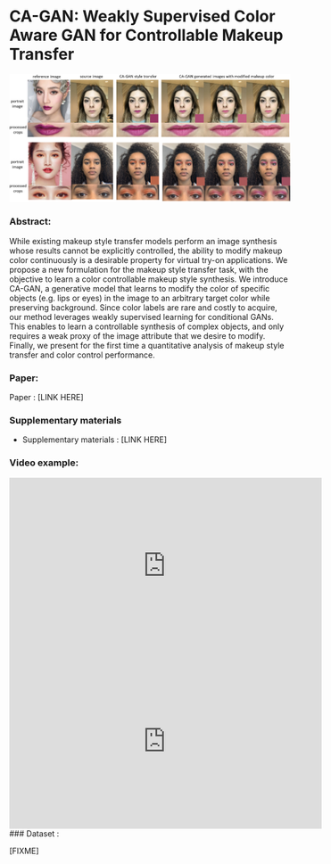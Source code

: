 # CA-GAN: Weakly Supervised Color Aware GAN for Controllable Makeup Transfer

![example_style_transfer](images/full_face_shades.png)

### Abstract:
While existing makeup style transfer models perform an image synthesis whose results cannot be explicitly controlled, the ability to modify makeup color continuously is a desirable property for virtual try-on applications. We propose a new formulation for the makeup style transfer task, with the objective to learn a color controllable makeup style synthesis. 
We introduce CA-GAN, a generative model that learns to modify the color of specific objects (e.g. lips or eyes) in the image to an arbitrary target color while preserving background. 
Since color labels are rare and costly to acquire, our method leverages
weakly supervised learning for conditional GANs. This enables to learn a controllable synthesis of complex objects, and only requires a weak proxy of the image attribute that we desire to modify.
Finally, we present for the first time a quantitative analysis of makeup style transfer and color control performance.

### Paper:
Paper : [LINK HERE]

### Supplementary materials

- Supplementary materials : [LINK HERE]

### Video example:

<iframe  style="display: block; margin: auto;" width="560" height="315" src="https://www.youtube.com/embed/zA18a8-R6Wg" frameborder="0" allow="accelerometer; autoplay; encrypted-media; gyroscope; picture-in-picture" allowfullscreen></iframe>
<iframe style="display: block; margin: auto;"  width="560" height="315" src="https://www.youtube.com/embed/hHOZX6U_nqU" frameborder="0" allow="accelerometer; autoplay; encrypted-media; gyroscope; picture-in-picture" allowfullscreen></iframe>
### Dataset : 

[FIXME]
